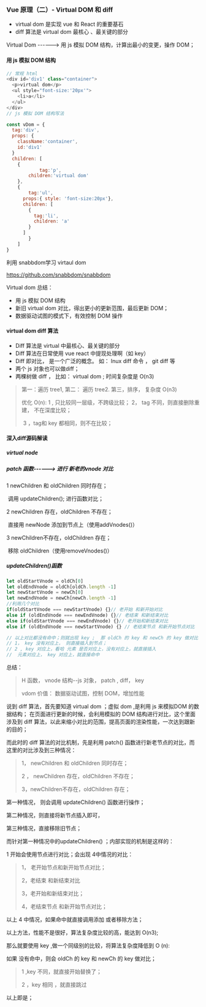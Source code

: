### Vue 原理（二）- Virtual DOM 和 diff

* virtual dom 是实现 vue 和 React 的重要基石
* diff 算法是 virtual dom 最核心 、最关键的部分

Virtual Dom  ------>  用 js 模拟 DOM 结构，计算出最小的变更，操作 DOM；

####  用 js 模拟 DOM 结构

```javascript
// 常规 html
<div id='div1' class="container">
  <p>virtual dom</p>
  <ul style="font-size:'20px'">
    <li>a</li>
  </ul>
</div>
// js 模拟 DOM 结构写法 

const vDom = {
  tag:'div',
  props: {
    className:'container',
    id:'div1'
  }
  children: [
    {
			tag:'p',
  		children:'virtual dom'
    },
  	{
  		tag:'ul',
      props:{ style: 'font-size:20px'},
      children: [
        {
          tag:'li',
          children: 'a'
        }
      ]
		}
	]
}
```

利用 snabbdom学习 virtaul dom

https://github.com/snabbdom/snabbdom

Virtual dom 总结： 

* 用 js 模拟 DOM 结构
* 新旧 virtual dom 对比，得出更小的更新范围，最后更新 DOM；
* 数据驱动试图的模式下，有效控制 DOM 操作



#### virtual dom  diff 算法

* Diff 算法是 virtual 中最核心、最关键的部分
* Diff 算法在日常使用 vue react  中提现处理啊（如 key）
* Diff 即对比， 是一个广泛的概念。 如： lnux diff 命令 ， git diff 等
* 两个 js 对象也可以做diff；
* 两棵树做 diff ， 比如： virtual dom ; 时间复杂度是 O(n3)

> 第一：遍历 tree1, 第二： 遍历 tree2.  第三，排序，  复杂度 O(n3)
>
> 优化 O(n):    1 , 只比较同一层级，不跨级比较； 
> 						2， tag 不同，则直接删除重建， 不在深度比较；
>
> ​						3 ，tag和 key 都相同，则不在比较；



#### 深入diff源码解读

##### virtual node 



##### patch 函数------> 进行 新老的vnode 对比

1 newChildren 和 oldChildren 同时存在；

​	调用 updateChildren(); 进行函数对比；

2 newChildren 存在，oldChildren 不存在；

​	直接用 newNode 添加到节点上（使用addVnodes()）

3 newChildren不存在，oldChildren 存在；

​    移除 oldChildren（使用removeVnodes()）

##### updateChildren()函数

```javascript
let oldStartVnode = oldCh[0] 
let oldEndVnode = oldCh[oldCh.length -1]
let newStartVnode = newCh[0]
let newEndVnode = newCh[newCh.length -1]
//利用几个对比 
if(oldStartVnode === newStartVnode) {}// 老开始 和新开始对比
else if (oldEndVnode === newEndVnode) {}// 老结束 和新结束对比
else if(oldStartVnode === newEndVnode) {}// 老开始和新结束对比
else if (oldEndVnode === newStartVnode) {} // 老结束节点 和新开始节点对比

// 以上对比都没有命中；则就出现 key ;  那 oldCh 的 key 和 newCh 的 key 做对比； 
// 1， key 没有对应上， 则直接插入到节点；
// 2 , key 对应上，看哈 元素 是否对应上，没有对应上，就直接插入
//  元素对应上， key 对应上，就直接命中


```



总结： 

> H 函数， vnode 结构--js 对象， patch , diff， key 
>
> vdom 价值： 数据驱动试图，控制 DOM，增加性能

说到 diff 算法，首先要知道 virtual dom ；虚拟 dom ,是利用 js 来模拟DOM 的数据结构； 在页面进行更新的时候，会利用模拟的 DOM 结构进行对比，这个里面涉及到 diff 算法，以此来缩小对比的范围，提高页面的渲染性能，一次达到跟新的目的；

而此时的 diff 算法的对比机制，先是利用 patch() 函数进行新老节点的对比，而这里的对比涉及到三种情况：

>  1， newChildren 和 oldChildren 同时存在；
>
>  2 ， newChildren 存在，oldChildren 不存在；
>
> 3，newChildren不存在，oldChildren 存在；

第一种情况， 则会调用 updateChildren() 函数进行操作；

第二种情况，则直接将新节点插入即可，

第三种情况，直接移除旧节点；

而针对第一种情况中的updateChildren() ；内部实现的机制是这样的： 

1 开始会使用节点进行对比；会出现 4中情况的对比： 

> 1，  老开始节点和新开始节点对比；
>
> 2，老结束 和新结束对比
>
> 3，老开始和新结束对比；
>
> 4，老结束节点 和新开始节点对比；

以上 4 中情况，如果命中就直接调用添加 或者移除方法；

以上方法，性能不是很好，算法复杂度比较的高，能达到 O(n3);

那么就要使用 key ,做一个同级别的比较，将算法复杂度降低到 O (n):

如果 没有命中，则会 oldCh 的 key 和 newCh 的 key 做对比； 

> 1 ,key 不同，就直接开始替换了； 
>
> 2 ，key 相同  ，就直接跳过

以上即是；

